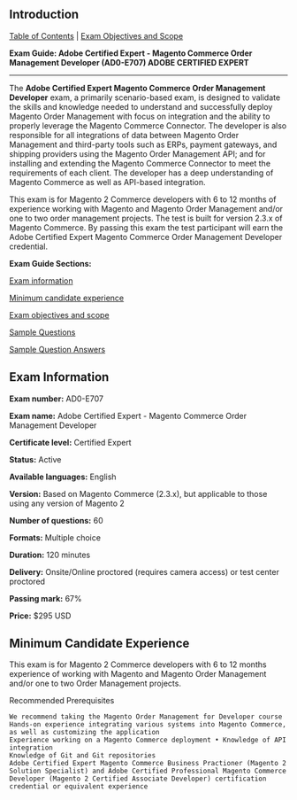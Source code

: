 ## Introduction

[Table of Contents](./) | [Exam Objectives and Scope](./content.md)

**Exam Guide: Adobe Certified Expert - Magento Commerce Order Management Developer (AD0-E707) ADOBE CERTIFIED EXPERT**

-----

The **Adobe Certified Expert Magento Commerce Order Management Developer** exam, a primarily scenario-based exam, is designed to validate the skills and knowledge needed to understand and successfully deploy Magento Order Management with focus on integration and the ability to properly leverage the Magento Commerce Connector. The developer is also responsible for all integrations of data between Magento Order Management and third-party tools such as ERPs, payment gateways, and shipping providers using the Magento Order Management API; and for installing and extending the Magento Commerce Connector to meet the requirements of each client. The developer has a deep understanding of Magento Commerce as well as API-based integration.

This exam is for Magento 2 Commerce developers with 6 to 12 months of experience working with Magento and Magento Order Management and/or one to two order management projects. The test is built for version 2.3.x of Magento Commerce. By passing this exam the test participant will earn the Adobe Certified Expert Magento Commerce Order Management Developer credential.


**Exam Guide Sections:**


[Exam information](#exam-information)

[Minimum candidate experience](#minimum-candidate-experience)

[Exam objectives and scope](./content.md)

[Sample Questions](./q.md)

[Sample Question Answers](./a.md)


## Exam Information


**Exam number:** AD0-E707

**Exam name:** Adobe Certified Expert - Magento Commerce Order Management Developer

**Certificate level:** Certified Expert

**Status:** Active

**Available languages:** English

**Version:** Based on Magento Commerce (2.3.x), but applicable to those using any version of Magento 2

**Number of questions:** 60

**Formats:** Multiple choice

**Duration:** 120 minutes

**Delivery:** Onsite/Online proctored (requires camera access) or test center proctored

**Passing mark:** 67%

**Price:** $295 USD


## Minimum Candidate Experience

This exam is for Magento 2 Commerce developers with 6 to 12 months experience of working with Magento and Magento Order Management and/or one to two Order Management projects.

Recommended Prerequisites

    We recommend taking the Magento Order Management for Developer course
    Hands-on experience integrating various systems into Magento Commerce, as well as customizing the application
    Experience working on a Magento Commerce deployment • Knowledge of API integration
    Knowledge of Git and Git repositories
    Adobe Certified Expert Magento Commerce Business Practioner (Magento 2 Solution Specialist) and Adobe Certified Professional Magento Commerce Developer (Magento 2 Certified Associate Developer) certification credential or equivalent experience

